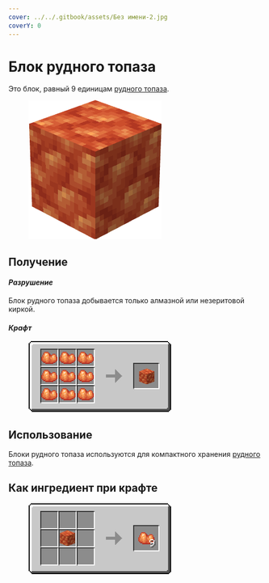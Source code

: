 ```yaml
---
cover: ../../.gitbook/assets/Без имени-2.jpg
coverY: 0
---
```


# Блок рудного топаза

Это блок, равный 9 единицам [рудного топаза](../materialy/metally-i-mineraly/rudnyi-topaz.md).

<figure><img src="../../.gitbook/assets/raw_orange_ore_block.png" alt=""><figcaption></figcaption></figure>

## Получение

#### _Разрушение_

Блок рудного топаза добывается только алмазной или незеритовой киркой.

#### _Крафт_

<figure><img src="../../.gitbook/assets/raw_orange_ore_block_result-x1.png" alt=""><figcaption></figcaption></figure>

## Использование

Блоки рудного топаза используются для компактного хранения [рудного топаза](../materialy/metally-i-mineraly/rudnyi-topaz.md).

## Как ингредиент при крафте

<figure><img src="../../.gitbook/assets/raw_orange_ore_result-multi.png" alt=""><figcaption></figcaption></figure>
